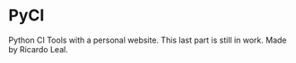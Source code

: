 # PyCI
Python CI Tools with a personal website. This last part is still in work. Made by Ricardo Leal.
